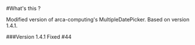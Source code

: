 #What's this ?

Modified version of arca-computing's MultipleDatePicker. Based on version 1.4.1.

###Version 1.4.1
 Fixed #44

